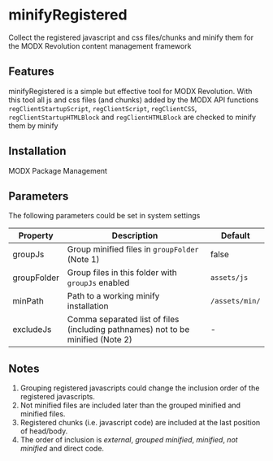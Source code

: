 minifyRegistered
================================================================================

Collect the registered javascript and css files/chunks and minify them
for the MODX Revolution content management framework

Features
--------------------------------------------------------------------------------
minifyRegistered is a simple but effective tool for MODX Revolution. With this tool all js and css files (and chunks) added by the MODX API functions `regClientStartupScript`, `regClientScript`, `regClientCSS`, `regClientStartupHTMLBlock` and `regClientHTMLBlock` are checked to minify them by minify

Installation
--------------------------------------------------------------------------------
MODX Package Management

Parameters
--------------------------------------------------------------------------------
The following parameters could be set in system settings

Property    | Description                                                                     | Default
----------- | ------------------------------------------------------------------------------- | ---------------
groupJs     | Group minified files in `groupFolder` (Note 1)                                  | false
groupFolder | Group files in this folder with `groupJs` enabled                               | `assets/js`
minPath     | Path to a working minify installation                                           | `/assets/min/`
excludeJs   | Comma separated list of files (including pathnames) not to be minified (Note 2) | -

Notes
--------------------------------------------------------------------------------
1. Grouping registered javascripts could change the inclusion order of the registered javascripts.
2. Not minified files are included later than the grouped minified and minified files.
3. Registered chunks (i.e. javascript code) are included at the last position of head/body.
4. The order of inclusion is *external*, *grouped minified*, *minified*, *not minified* and direct code.
